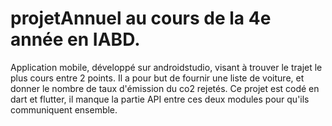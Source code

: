 # projetAnnuel au cours de la 4e année en IABD.
Application mobile, développé sur androidstudio, visant à trouver le trajet le plus cours entre 2 points.
Il a pour but de fournir une liste de voiture, et donner le nombre de taux d'émission du co2 rejetés.
Ce projet est codé en dart et flutter, il manque la partie API entre ces deux modules pour qu'ils communiquent ensemble.
